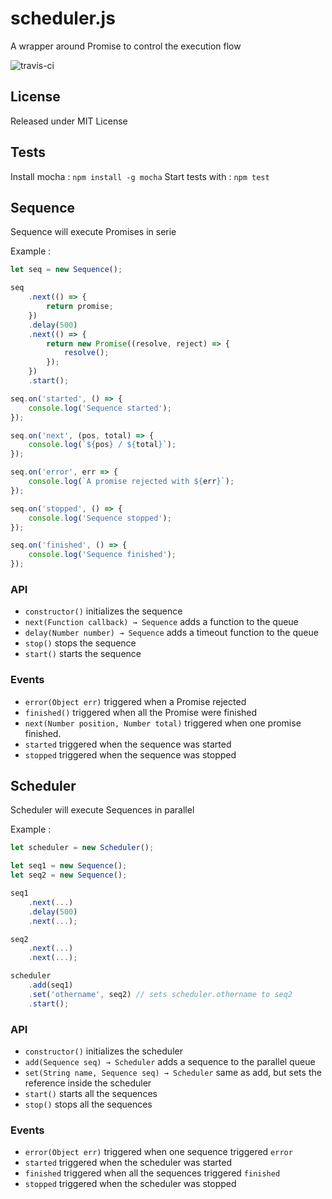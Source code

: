 # scheduler.js

A wrapper around Promise to control the execution flow

![travis-ci](https://travis-ci.org/gjuchault/scheduler.js.svg?branch=master)

## License

Released under MIT License

## Tests

Install mocha : `npm install -g mocha`
Start tests with : `npm test`

## Sequence

Sequence will execute Promises in serie

Example :

```js
let seq = new Sequence();

seq
    .next(() => {
        return promise;
    })
    .delay(500)
    .next(() => {
        return new Promise((resolve, reject) => {
            resolve();
        });
    })
    .start();

seq.on('started', () => {
    console.log('Sequence started');
});

seq.on('next', (pos, total) => {
    console.log(`${pos} / ${total}`);
});

seq.on('error', err => {
    console.log(`A promise rejected with ${err}`);
});

seq.on('stopped', () => {
    console.log('Sequence stopped');
});

seq.on('finished', () => {
    console.log('Sequence finished');
});
```

### API

* `constructor()` initializes the sequence
* `next(Function callback) → Sequence` adds a function to the queue
* `delay(Number number) → Sequence` adds a timeout function to the queue
* `stop()` stops the sequence
* `start()` starts the sequence

### Events

* `error(Object err)` triggered when a Promise rejected
* `finished()` triggered when all the Promise were finished
* `next(Number position, Number total)` triggered when one promise finished.
* `started` triggered when the sequence was started
* `stopped` triggered when the sequence was stopped

## Scheduler

Scheduler will execute Sequences in parallel

Example :

```js
let scheduler = new Scheduler();

let seq1 = new Sequence();
let seq2 = new Sequence();

seq1
    .next(...)
    .delay(500)
    .next(...);

seq2
    .next(...)
    .next(...);

scheduler
    .add(seq1)
    .set('othername', seq2) // sets scheduler.othername to seq2
    .start();

```

### API

* `constructor()` initializes the scheduler
* `add(Sequence seq) → Scheduler` adds a sequence to the parallel queue
* `set(String name, Sequence seq) → Scheduler` same as add, but sets the reference inside the scheduler
* `start()` starts all the sequences
* `stop()` stops all the sequences

### Events

* `error(Object err)` triggered when one sequence triggered `error`
* `started` triggered when the scheduler was started
* `finished` triggered when all the sequences triggered `finished`
* `stopped` triggered when the scheduler was stopped
